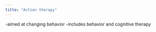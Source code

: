 ```yaml
---
title: "Action therapy"
---
```

-aimed at changing behavior
-includes behavior and cognitive therapy

